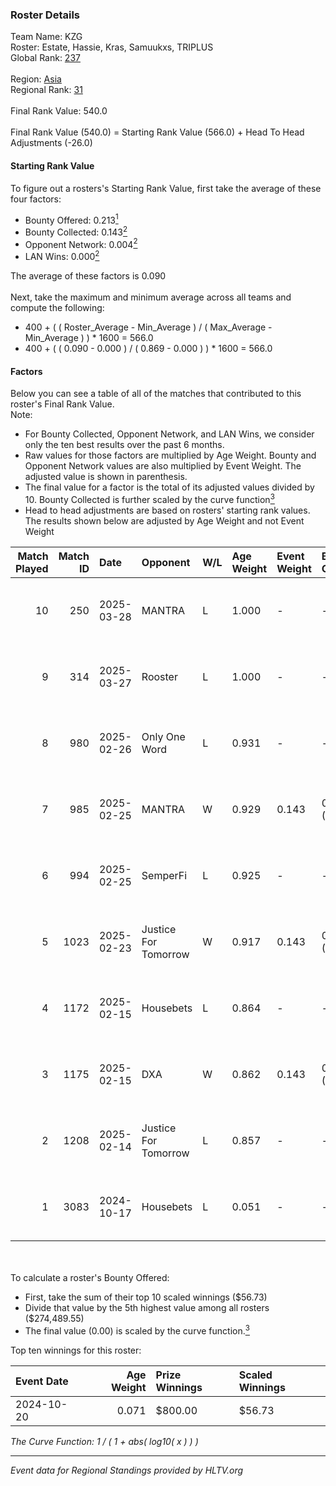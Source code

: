 ### Roster Details<br />
Team Name: KZG<br />
Roster: Estate, Hassie, Kras, Samuukxs, TRIPLUS<br />
Global Rank: [237](../../standings_global_2025_04_07.md)<br />
<br />
Region: [Asia]( ../../standings_asia_2025_04_07.md)<br />
Regional Rank: [31]( ../../standings_asia_2025_04_07.md)<br />
<br />
Final Rank Value:  540.0<br />
<br />
Final Rank Value (540.0) = Starting Rank Value (566.0) + Head To Head Adjustments (-26.0)<br />

#### Starting Rank Value<br />
To figure out a rosters's Starting Rank Value, first take the average of these four factors:<br />
- Bounty Offered: 0.213[<sup>1</sup>](#table2)
- Bounty Collected: 0.143[<sup>2</sup>](#table1)
- Opponent Network: 0.004[<sup>2</sup>](#table1)
- LAN Wins: 0.000[<sup>2</sup>](#table1)

The average of these factors is 0.090<br />
<br />
Next, take the maximum and minimum average across all teams and compute the following:<br />
- 400 + ( ( Roster_Average - Min_Average ) / ( Max_Average - Min_Average ) ) * 1600 = 566.0
- 400 + ( ( 0.090 - 0.000 ) / ( 0.869 - 0.000 ) ) * 1600 = 566.0


#### Factors<br />
Below you can see a table of all of the matches that contributed to this roster's Final Rank Value.<br />
Note:<br />

- For Bounty Collected, Opponent Network, and LAN Wins, we consider only the ten best results over the past 6 months.
- Raw values for those factors are multiplied by Age Weight. Bounty and Opponent Network values are also multiplied by Event Weight. The adjusted value is shown in parenthesis.
- The final value for a factor is the total of its adjusted values divided by 10. Bounty Collected is further scaled by the curve function[<sup>3</sup>](#curveFunction)
- Head to head adjustments are based on rosters' starting rank values. The results shown below are adjusted by Age Weight and not Event Weight
<span id="table1"></span><br />


| Match Played | Match ID | Date       | Opponent             | W/L | Age Weight | Event Weight | Bounty Collected | Opponent Network | LAN Wins  | H2H Adj. | Roster                                  |
| -: | -: | :- | :- | :- | :- | :- | :- | :- | :- | -: | :- |
|           10 |      250 | 2025-03-28 | MANTRA               | L   | 1.000      | -            | -                | -                | -         |   -14.99 | Estate, Hassie, Kras, Samuukxs, TRIPLUS |
|            9 |      314 | 2025-03-27 | Rooster              | L   | 1.000      | -            | -                | -                | -         |    -6.72 | Estate, Hassie, Kras, Samuukxs, TRIPLUS |
|            8 |      980 | 2025-02-26 | Only One Word        | L   | 0.931      | -            | -                | -                | -         |   -12.36 | Estate, foggers, Hassie, Kras, Samuukxs |
|            7 |      985 | 2025-02-25 | MANTRA               | W   | 0.929      | 0.143        | 0.000 (0.000)    | 0.204 (0.027)    | 0 (0.000) |    14.96 | Estate, foggers, Hassie, Kras, Samuukxs |
|            6 |      994 | 2025-02-25 | SemperFi             | L   | 0.925      | -            | -                | -                | -         |    -2.54 | Estate, foggers, Hassie, Kras, Samuukxs |
|            5 |     1023 | 2025-02-23 | Justice For Tomorrow | W   | 0.917      | 0.143        | 0.000 (0.000)    | 0.093 (0.012)    | 0 (0.000) |    12.19 | dpr, Estate, foggers, Kras, Samuukxs    |
|            4 |     1172 | 2025-02-15 | Housebets            | L   | 0.864      | -            | -                | -                | -         |    -7.28 | Estate, foggers, Hassie, Kras, Samuukxs |
|            3 |     1175 | 2025-02-15 | DXA                  | W   | 0.862      | 0.143        | 0.000 (0.000)    | 0.000 (0.000)    | 0 (0.000) |     7.97 | Estate, foggers, Hassie, Kras, Samuukxs |
|            2 |     1208 | 2025-02-14 | Justice For Tomorrow | L   | 0.857      | -            | -                | -                | -         |   -16.40 | Estate, foggers, Hassie, Kras, Samuukxs |
|            1 |     3083 | 2024-10-17 | Housebets            | L   | 0.051      | -            | -                | -                | -         |    -0.80 | dpr, Estate, Hassie, Samuukxs, Zuko     |

<br />
<span id="table2"></span><br />
To calculate a roster's Bounty Offered:<br />

- First, take the sum of their top 10 scaled winnings ($56.73)
- Divide that value by the 5th highest value among all rosters ($274,489.55)
- The final value (0.00) is scaled by the curve function.[<sup>3</sup>](#curveFunction)

Top ten winnings for this roster:<br />

| Event Date | Age Weight | Prize Winnings | Scaled Winnings |
| :- | -: | :- | :- |
| 2024-10-20 |      0.071 | $800.00        | $56.73          |


<span id="curveFunction"></span>_The Curve Function: 1 / ( 1 + abs( log10( x ) ) )_<br />

---
_Event data for Regional Standings provided by HLTV.org_<br />
